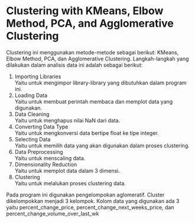 # Clustering with KMeans, Elbow Method, PCA, and Agglomerative Clustering
Clustering ini menggunakan metode-metode sebagai berikut: KMeans, Elbow Method, PCA, dan Agglomerative Clustering. Langkah-langkah yang dilakukan dalam analisis data ini adalah sebagai berikut:  
1. Importing Libraries  
Yaitu untuk mengimpor library-library yang dibutuhkan dalam program ini.  
2. Loading Data  
Yaitu untuk membuat perintah membaca dan memplot data yang digunakan.   
3. Data Cleaning  
Yaitu untuk menghapus nilai NaN dari data.  
4. Converting Data Type  
Yaitu untuk mengkonversi data bertipe float ke tipe integer.  
5. Selecting Data  
Yaitu untuk memilih data yang akan digunakan dalam proses clustering.  
6. Data Preprocessing  
Yaitu untuk menscaling data.  
7. Dimensionality Reduction  
Yaitu untuk memplot data dalam 3 dimensi.  
8. Clustering  
Yaitu untuk melalukan proses clustering data.  

Pada program ini digunakan pengelompokan aglomeratif. Cluster dikelompokkan menjadi 3 kelompok. Kolom data yang digunakan ada 3 yaitu percent_change_price, percent_change_next_weeks_price, dan percent_change_volume_over_last_wk
